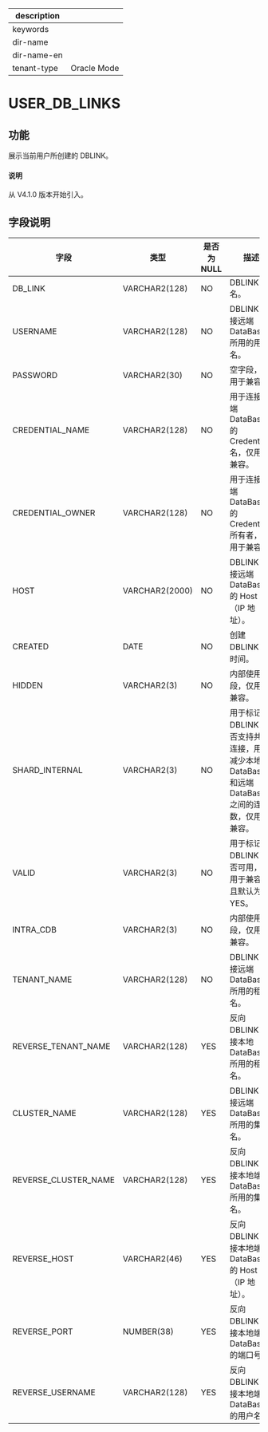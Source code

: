 |description||
|---|---|
|keywords||
|dir-name||
|dir-name-en||
|tenant-type|Oracle Mode|

# USER_DB_LINKS

## 功能

展示当前用户所创建的 DBLINK。

<main id="notice" type='explain'>
  <h4>说明</h4>
  <p>从 V4.1.0 版本开始引入。</p>
</main>

## 字段说明

| 字段 | **类型** | 是否为 NULL  | **描述** |
| --- | --- | --- | --- |
| DB_LINK | VARCHAR2(128)| NO | DBLINK 名。|
| USERNAME| VARCHAR2(128)| NO | DBLINK 连接远端 DataBase 所用的用户名。|
| PASSWORD| VARCHAR2(30)| NO | 空字段，仅用于兼容。|
| CREDENTIAL_NAME| VARCHAR2(128)| NO | 用于连接远端 DataBase 的 Credentials 名，仅用于兼容。|
| CREDENTIAL_OWNER| VARCHAR2(128)| NO | 用于连接远端 DataBase 的 Credentials 所有者，仅用于兼容。 |
| HOST| VARCHAR2(2000)| NO | DBLINK 连接远端 DataBase 的 Host 名（IP 地址）。 |
| CREATED| DATE| NO | 创建 DBLINK 的时间。|
| HIDDEN| VARCHAR2(3)| NO | 内部使用字段，仅用于兼容。|
| SHARD_INTERNAL| VARCHAR2(3) | NO | 用于标记 DBLINK 是否支持共享连接，用于减少本地 DataBase 和远端 DataBase 之间的连接数，仅用于兼容。|
| VALID| VARCHAR2(3)| NO | 用于标记 DBLINK 是否可用，仅用于兼容，且默认为 YES。 |
| INTRA_CDB| VARCHAR2(3)| NO | 内部使用字段，仅用于兼容。 |
| TENANT_NAME| VARCHAR2(128)| NO | DBLINK 连接远端 DataBase 所用的租户名。 |
| REVERSE_TENANT_NAME| VARCHAR2(128) | YES | 反向 DBLINK 连接本地 DataBase 所用的租户名。 |
| CLUSTER_NAME| VARCHAR2(128)| YES | DBLINK 连接远端 DataBase 所用的集群名。 |
| REVERSE_CLUSTER_NAME| VARCHAR2(128)| YES | 反向 DBLINK 连接本地端 DataBase 所用的集群名。 |
| REVERSE_HOST| VARCHAR2(46) | YES | 反向 DBLINK 连接本地端 DataBase 的 Host 名（IP 地址）。 |
| REVERSE_PORT| NUMBER(38) | YES | 反向 DBLINK 连接本地端 DataBase 的端口号。 |
| REVERSE_USERNAME| VARCHAR2(128) | YES | 反向 DBLINK 连接本地端 DataBase 的用户名。 |
